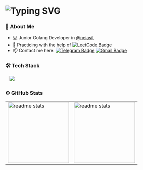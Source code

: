 <h1>
  <img src="https://readme-typing-svg.herokuapp.com?font=Righteous&size=27&duration=6300&vCenter=true&pause=350&color=9D9DE8&random=false&width=680&lines=Hi👋,+my+name+is+Alexandr+Mikhalchenkov!;I+am+a+self-motivated+tech+enthusiast+👨‍💻" alt="Typing SVG" />
</h1>

### 👤 About Me
* 💻 Junior Golang Developer in [@neiasit](https://github.com/neiasit)  
* 🚀 Practicing with the help of [![LeetCode Badge](https://img.shields.io/badge/-LeetCode-282828?style=flat&logo=LeetCode&logoColor=white)](https://leetcode.com/u/mikhalexandr) 
* 📫 Contact me here: [![Telegram Badge](https://img.shields.io/badge/-Telegram-blue?style=flat&logo=Telegram&logoColor=white)](https://t.me/mikhalexandr) [![Gmail Badge](https://img.shields.io/badge/-Gmail-red?style=flat&logo=Gmail&logoColor=white)](mailto:iamikhalexandr@gmail.com) 
   
### 🛠️ Tech Stack
<p>
  ㅤ<img src="https://skillicons.dev/icons?i=go,python,fastapi,flask,postgresql,sqlite,redis,kafka,kubernetes,docker,postman,cloudflare,git" />
</p>

### ⚙️ GitHub Stats
<table>
  <tr>
    <td>
      <img height="195px" align="centre" alt="readme stats" src="https://github-readme-stats-salesp07.vercel.app/api?username=mikhalexandr&count_private=true&bg_color=0D1117&layout=compact&show_icons=true&icon_color=9D9DE8&rank_icon=github&text_color=E6EDF3&title_color=9D9DE8" />
    </td>
    <td>
      <img height="195px" align="centre" alt="readme stats" src="https://github-readme-stats.vercel.app/api/top-langs/?username=mikhalexandr&layout=compact&langs_count=6&title_color=9D9DE8&text_color=E6EDF3&icon_color=6366f1&bg_color=0D1117&locale=en&custom_title=Most%20%Used%20%Languages" />
    </td>
  </tr>
</table>
